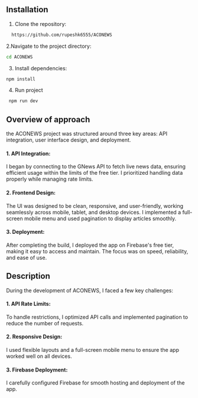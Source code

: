 
## Installation
1. Clone the repository:


```bash
  https://github.com/rupeshk6555/ACONEWS
```

    
2.Navigate to the project directory:
```bash
cd ACONEWS

```
3. Install dependencies:
```bash
npm install
```

4. Run project
```bash
 npm run dev
```
## Overview of approach
the ACONEWS project was structured around three key areas: API integration, user interface design, and deployment.

  #### 1. API Integration: 
  I began by connecting to the GNews API to fetch live news data, ensuring efficient usage within the limits of the free tier. I prioritized handling data properly while managing rate limits.

#### 2. Frontend Design:
 The UI was designed to be clean, responsive, and user-friendly, working seamlessly across mobile, tablet, and desktop devices. I implemented a full-screen mobile menu and used pagination to display articles smoothly.

#### 3. Deployment: 
After completing the build, I deployed the app on Firebase's free tier, making it easy to access and maintain. The focus was on speed, reliability, and ease of use.


## Description

 During the development of ACONEWS, I faced a few key challenges:

 #### 1. API Rate Limits:
To handle restrictions, I optimized API calls and implemented pagination to reduce the number of requests.
#### 2. Responsive Design:
I used flexible layouts and a full-screen mobile menu to ensure the app worked well on all devices.
#### 3. Firebase Deployment: 
I carefully configured Firebase for smooth hosting and deployment of the app.
